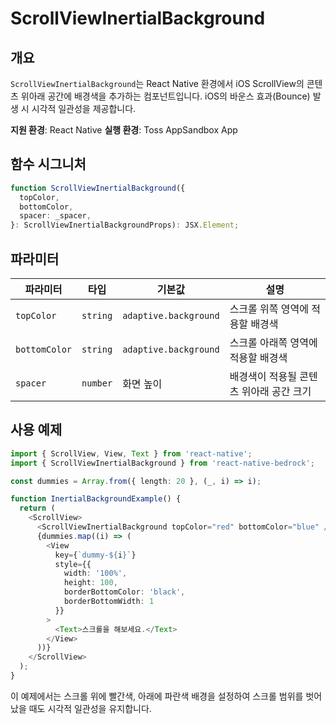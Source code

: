 # ScrollViewInertialBackground

## 개요

`ScrollViewInertialBackground`는 React Native 환경에서 iOS ScrollView의 콘텐츠 위아래 공간에 배경색을 추가하는 컴포넌트입니다. iOS의 바운스 효과(Bounce) 발생 시 시각적 일관성을 제공합니다.

**지원 환경**: React Native
**실행 환경**: Toss AppSandbox App

## 함수 시그니처

```typescript
function ScrollViewInertialBackground({
  topColor,
  bottomColor,
  spacer: _spacer,
}: ScrollViewInertialBackgroundProps): JSX.Element;
```

## 파라미터

| 파라미터 | 타입 | 기본값 | 설명 |
|---------|------|-------|------|
| `topColor` | `string` | `adaptive.background` | 스크롤 위쪽 영역에 적용할 배경색 |
| `bottomColor` | `string` | `adaptive.background` | 스크롤 아래쪽 영역에 적용할 배경색 |
| `spacer` | `number` | 화면 높이 | 배경색이 적용될 콘텐츠 위아래 공간 크기 |

## 사용 예제

```typescript
import { ScrollView, View, Text } from 'react-native';
import { ScrollViewInertialBackground } from 'react-native-bedrock';

const dummies = Array.from({ length: 20 }, (_, i) => i);

function InertialBackgroundExample() {
  return (
    <ScrollView>
      <ScrollViewInertialBackground topColor="red" bottomColor="blue" />
      {dummies.map((i) => (
        <View
          key={`dummy-${i}`}
          style={{
            width: '100%',
            height: 100,
            borderBottomColor: 'black',
            borderBottomWidth: 1
          }}
        >
          <Text>스크롤을 해보세요.</Text>
        </View>
      ))}
    </ScrollView>
  );
}
```

이 예제에서는 스크롤 위에 빨간색, 아래에 파란색 배경을 설정하여 스크롤 범위를 벗어났을 때도 시각적 일관성을 유지합니다.
